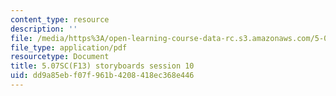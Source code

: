 ```yaml
---
content_type: resource
description: ''
file: /media/https%3A/open-learning-course-data-rc.s3.amazonaws.com/5-07sc-biological-chemistry-i-fall-2013/dd9a85ebf07f961b4208418ec368e446_sb_session10.pdf
file_type: application/pdf
resourcetype: Document
title: 5.07SC(F13) storyboards session 10
uid: dd9a85eb-f07f-961b-4208-418ec368e446
---
```

